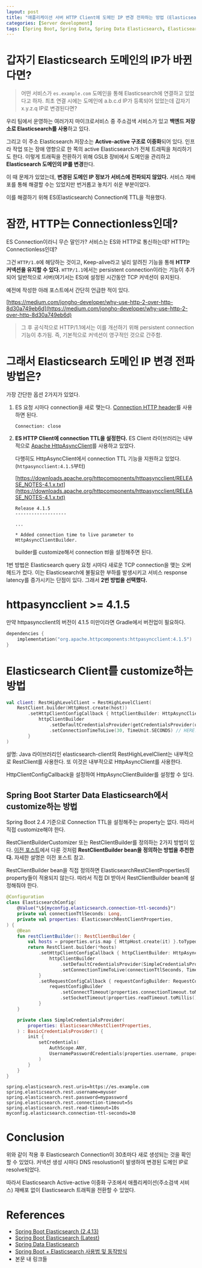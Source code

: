 ```yaml
---
layout: post
title: "애플리케이션 서버 HTTP Client에 도메인 IP 변경 전파하는 방법 (Elasticsearch)"
categories: [Server development]
tags: [Spring Boot, Spring Data, Spring Data Elasticsearch, Elasticsearch, HTTP, Network, Network TTL, DNS, GSLB]
---
```


# 갑자기 Elasticsearch 도메인의 IP가 바뀐다면?

> 어떤 서비스가 `es.example.com` 도메인을 통해 Elasticsearch에 연결하고 있었다고 하자. 최초 연결 시에는 도메인에 a.b.c.d IP가 등록되어 있었는데 갑자기 x.y.z.q IP로 변경된다면?

우리 팀에서 운영하는 여러가지 마이크로서비스 중 주소검색 서비스가 있고 **백엔드 저장소로 Elasticsearch를 사용**하고 있다.

그리고 이 주소 Elasticsearch 저장소는 **Active-active 구조로 이중화**되어 있다. 인프라 작업 또는 장애 영향으로 한 쪽의 active Elasticsearch가 전체 트래픽을 처리하기도 한다. 이렇게 트래픽을 전환하기 위해 GSLB 장비에서 도메인을 관리하고 **Elasticsearch 도메인의 IP를 변경**한다.

이 때 문제가 있었는데, **변경된 도메인 IP 정보가 서비스에 전파되지 않았다.** 서비스 재배포를 통해 해결할 수는 있었지만 번거롭고 놓치기 쉬운 부분이었다.

이를 해결하기 위해 ES(Elasticsearch) Connection에 TTL을 적용했다.

# 잠깐, HTTP는 Connectionless인데?

ES Connection이라니 무슨 말인가? 서비스는 ES와 HTTP로 통신하는데? HTTP는 Connectionless인데?

그건 `HTTP/1.0`에 해당하는 것이고, Keep-alive라고 널리 알려진 기능을 통해 **HTTP 커넥션을 유지할 수 있다.** `HTTP/1.1`에서는 persistent connection이라는 기능이 추가되어 일반적으로 서버(여기서는 ES)에 설정된 시간동안 TCP 커넥션이 유지된다.

예전에 작성한 아래 포스트에서 간단히 언급한 적이 있다.

[https://medium.com/jongho-developer/why-use-http-2-over-http-8d30a749eb6d](https://medium.com/jongho-developer/why-use-http-2-over-http-8d30a749eb6d)

> 그 후 공식적으로 HTTP/1.1에서는 이를 개선하기 위해 persistent connection 기능이 추가됨. 즉, 기본적으로 커넥션이 영구적인 것으로 간주함.

# 그래서 Elasticsearch 도메인 IP 변경 전파 방법은?

가장 간단한 옵션 2가지가 있었다.

1. ES 요청 시마다 connection을 새로 맺는다. [Connection HTTP header](https://developer.mozilla.org/ko/docs/Web/HTTP/Headers/Connection)를 사용하면 된다.
    ```
    Connection: close
    ```
    
2. **ES HTTP Client에 connection TTL을 설정한다.**
    ES Client 라이브러리는 내부적으로 [Apache HttpAsyncClient](https://hc.apache.org/httpcomponents-asyncclient-4.1.x/index.html)를 사용하고 있었다.
    
    다행히도 HttpAsyncClient에서 connection TTL 기능을 지원하고 있었다. (`httpasyncclient:4.1.5`부터)
    
    [https://downloads.apache.org/httpcomponents/httpasyncclient/RELEASE_NOTES-4.1.x.txt](https://downloads.apache.org/httpcomponents/httpasyncclient/RELEASE_NOTES-4.1.x.txt)
    
    ```
    Release 4.1.5
    -------------------
    
    ...
    
    * Added connection time to live parameter to HttpAsyncClientBuilder.
    ```
    
    builder를 customize해서 connection ttl을 설정해주면 된다.

1번 방법은 Elasticsearch query 요청 시마다 새로운 TCP connection을 맺는 오버헤드가 컸다. 이는 Elasticsearch에 불필요한 부하를 발생시키고 서비스 response latency를 증가시키는 단점이 있다. 그래서 **2번 방법을 선택했다.**

# httpasyncclient >= 4.1.5

만약 httpasyncclient의 버전이 4.1.5 미만이라면 Gradle에서 버전업이 필요하다.

```kotlin
dependencies {
    implementation("org.apache.httpcomponents:httpasyncclient:4.1.5")
}
```

# Elasticsearch Client를 customize하는 방법

```kotlin
val client: RestHighLevelClient = RestHighLevelClient(
    RestClient.builder(HttpHost.create(host))
        .setHttpClientConfigCallback { httpClientBuilder: HttpAsyncClientBuilder ->
            httpClientBuilder
                .setDefaultCredentialsProvider(getCredentialsProvider(user, password))
                .setConnectionTimeToLive(30, TimeUnit.SECONDS) // HERE!
        }
)
```

설명: Java 라이브러리인 elasticsearch-client의 RestHighLevelClient는 내부적으로 RestClient를 사용한다. 또 이것은 내부적으로 HttpAsyncClient를 사용한다.

HttpClientConfigCallback을 설정하여 HttpAsyncClientBuilder를 설정할 수 있다.

## Spring Boot Starter Data Elasticsearch에서 customize하는 방법

Spring Boot 2.4 기준으로 Connection TTL을 설정해주는 property는 없다. 따라서 직접 customize해야 한다.

RestClientBuilderCustomizer 또는 RestClientBuilder를 정의하는 2가지 방법이 있다. [이전 포스트]에서 다룬 것처럼 **RestClientBuilder bean을 정의하는 방법을 추천한다.** 자세한 설명은 이전 포스트 참고.

[이전 포스트]: https://hojongs.github.io/posts/spring-boot-elasticsearch-usage-and-mechanism/#restclientbuildercustomizer-vs-restclientbuilder

RestClientBuilder bean을 직접 정의하면 ElasticsearchRestClientProperties의 property들이 적용되지 않는다. 따라서 직접 DI 받아서 RestClientBuilder bean에 설정해줘야 한다.

```kotlin
@Configuration
class ElasticsearchConfig(
    @Value("\${myconfig.elasticsearch.connection-ttl-seconds}")
    private val connectionTtlSeconds: Long,
    private val properties: ElasticsearchRestClientProperties,
) {
    @Bean
    fun restClientBuilder(): RestClientBuilder {
        val hosts = properties.uris.map { HttpHost.create(it) }.toTypedArray()
        return RestClient.builder(*hosts)
            .setHttpClientConfigCallback { httpClientBuilder: HttpAsyncClientBuilder ->
                httpClientBuilder
                    .setDefaultCredentialsProvider(SimpleCredentialsProvider(properties))
                    .setConnectionTimeToLive(connectionTtlSeconds, TimeUnit.SECONDS)
            }
            .setRequestConfigCallback { requestConfigBuilder: RequestConfig.Builder ->
                requestConfigBuilder
                    .setConnectTimeout(properties.connectionTimeout.toMillis().toInt())
                    .setSocketTimeout(properties.readTimeout.toMillis().toInt())
            }
    }

    private class SimpleCredentialsProvider(
        properties: ElasticsearchRestClientProperties,
    ) : BasicCredentialsProvider() {
        init {
            setCredentials(
                AuthScope.ANY,
                UsernamePasswordCredentials(properties.username, properties.password)
            )
        }
    }
}
```

```properties
spring.elasticsearch.rest.uris=https://es.example.com
spring.elasticsearch.rest.username=myuser
spring.elasticsearch.rest.password=mypassword
spring.elasticsearch.rest.connection-timeout=5s
spring.elasticsearch.rest.read-timeout=10s
myconfig.elasticsearch.connection-ttl-seconds=30
```

# Conclusion

위와 같이 적용 후 Elasticsearch Connection이 30초마다 새로 생성되는 것을 확인할 수 있었다. 커넥션 생성 시마다 DNS resolustion이 발생하여 변경된 도메인 IP로 resolve되었다.

따라서 Elasticsearch Active-active 이중화 구조에서 애플리케이션(주소검색 서비스) 재배포 없이 Elasticsearch 트래픽을 전환할 수 있었다.

# References

- [Spring Boot Elasticsearch (2.4.13)](https://docs.spring.io/spring-boot/docs/2.4.13/reference/html/spring-boot-features.html#boot-features-elasticsearch)
- [Spring Boot Elasticsearch (Latest)](https://docs.spring.io/spring-boot/docs/current/reference/html/data.html#data.nosql.elasticsearch)
- [Spring Data Elasticsearch](https://docs.spring.io/spring-data/elasticsearch/docs/current/reference/html/#reference)
- [Spring Boot + Elasticsearch 사용법 및 동작방식](https://hojongs.github.io/posts/spring-boot-elasticsearch-usage-and-mechanism/#restclientbuildercustomizer-vs-restclientbuilder)
- 본문 내 링크들
